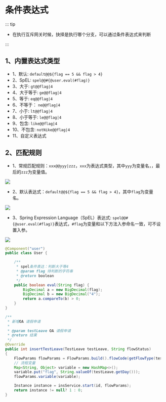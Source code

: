 # 条件表达式

::: tip
- 在执行互斥网关时候，抉择是执行哪个分支，可以通过条件表达式来判断

:::


## 1、内置表达式类型
- 1、默认: `default@@${flag == 5 && flag > 4}`
- 2、SpEL: `spel@@#{@user.eval(#flag)}`
- 3、大于: `gt@@flag|4`
- 4、大于等于: `ge@@flag|4`
- 5、等于: `eq@@flag|4`
- 6、不等于： `ne@@flag|4`
- 7、小于: `lt@@flag|4`
- 8、小于等于: `le@@flag|4`
- 9、包含: `like@@flag|4`
- 10、不包含: `notNike@@flag|4`
- 11、自定义表达式

## 2、匹配规则
- 1、常规匹配规则：`xxx@@yyy|zzz`，`xxx`为表达式类型，其中`yyy`为变量名，，最后的`zzz`为变量值。
<div><img src="https://foruda.gitee.com/images/1742270239857999165/4c5ce68d_2218307.png"></div>

- 2、默认表达式：`default@@${flag == 5 && flag > 4}`，其中`flag`为变量名。
<div><img src="https://foruda.gitee.com/images/1742270414653294800/a10fec4f_2218307.png"></div>

- 3、Spring Expression Language（SpEL）表达式: 
`spel@@#{@user.eval(#flag)}`表达式，`#flag`为变量和以下方法入参命名一致，可不设置入参。

<div><img src="https://foruda.gitee.com/images/1727163098727096928/c29d9af5_2218307.png"></div>

```java
@Component("user")
public class User {

    /**
     * spel条件表达：判断大于等4
     * @param flag 待判断的字符串
     * @return boolean
     */
    public boolean eval(String flag) {
        BigDecimal a = new BigDecimal(flag);
        BigDecimal b = new BigDecimal("4");
        return a.compareTo(b) > 0;
    }
}

/**
 * 新增OA 请假申请
 *
 * @param testLeave OA 请假申请
 * @return 结果
 */
@Override
public int insertTestLeave(TestLeave testLeave, String flowStatus)
{
    FlowParams flowParams = FlowParams.build().flowCode(getFlowType(testLeave));
    // 流程变量
    Map<String, Object> variable = new HashMap<>();
    variable.put("flag", String.valueOf(testLeave.getDay()));
    flowParams.variable(variable);

    Instance instance = insService.start(id, flowParams);
    return instance != null? 1 : 0;
}
```
